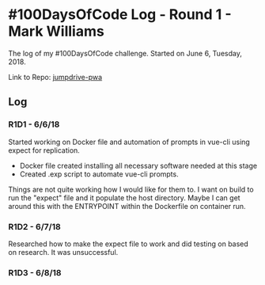 # #100DaysOfCode Log - Round 1 - Mark Williams

The log of my #100DaysOfCode challenge. Started on June 6, Tuesday, 2018.

Link to Repo: [jumpdrive-pwa](https://github.com/mark-w-325/jumpdrive-pwa.git)

## Log

### R1D1 - 6/6/18

Started working on Docker file and automation of prompts in vue-cli using expect for replication.
* Docker file created installing all necessary software needed at this stage
* Created .exp script to automate vue-cli prompts. 

Things are not quite working how I would like for them to. I want on build to run the "expect" file and it
populate the host directory. Maybe I can get around this with the ENTRYPOINT within the Dockerfile on container run.

### R1D2 - 6/7/18

Researched how to make the expect file to work and did testing on based on research. It was unsuccessful.

### R1D3 - 6/8/18